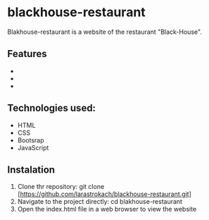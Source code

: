 # blackhouse-restaurant

Blakhouse-restaurant is a website of the restaurant "Black-House".

## Features
* 
* 
* 

## Technologies used:
* HTML
* CSS
* Bootsrap
* JavaScript



## Instalation
1. Clone thr repository: git clone [https://github.com/larastrokach/blackhouse-restaurant.git]
2. Navigate to the project directly: cd blakhouse-restaurant
3. Open the index.html file in a web browser to view the website
